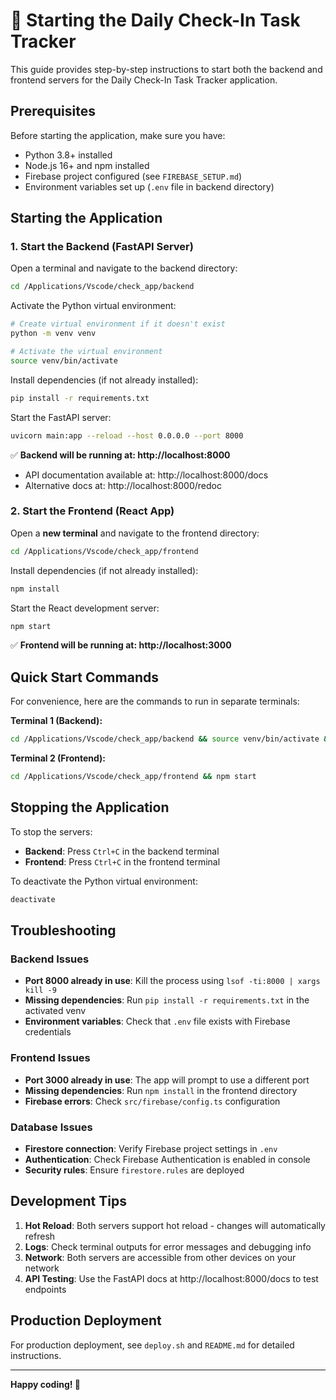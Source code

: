 # 🚀 Starting the Daily Check-In Task Tracker

This guide provides step-by-step instructions to start both the backend and frontend servers for the Daily Check-In Task Tracker application.

## Prerequisites

Before starting the application, make sure you have:
- Python 3.8+ installed
- Node.js 16+ and npm installed
- Firebase project configured (see `FIREBASE_SETUP.md`)
- Environment variables set up (`.env` file in backend directory)

## Starting the Application

### 1. Start the Backend (FastAPI Server)

Open a terminal and navigate to the backend directory:

```bash
cd /Applications/Vscode/check_app/backend
```

Activate the Python virtual environment:

```bash
# Create virtual environment if it doesn't exist
python -m venv venv

# Activate the virtual environment
source venv/bin/activate
```

Install dependencies (if not already installed):

```bash
pip install -r requirements.txt
```

Start the FastAPI server:

```bash
uvicorn main:app --reload --host 0.0.0.0 --port 8000
```

✅ **Backend will be running at: http://localhost:8000**
- API documentation available at: http://localhost:8000/docs
- Alternative docs at: http://localhost:8000/redoc

### 2. Start the Frontend (React App)

Open a **new terminal** and navigate to the frontend directory:

```bash
cd /Applications/Vscode/check_app/frontend
```

Install dependencies (if not already installed):

```bash
npm install
```

Start the React development server:

```bash
npm start
```

✅ **Frontend will be running at: http://localhost:3000**

## Quick Start Commands

For convenience, here are the commands to run in separate terminals:

**Terminal 1 (Backend):**
```bash
cd /Applications/Vscode/check_app/backend && source venv/bin/activate && uvicorn main:app --reload --host 0.0.0.0 --port 8000
```

**Terminal 2 (Frontend):**
```bash
cd /Applications/Vscode/check_app/frontend && npm start
```

## Stopping the Application

To stop the servers:
- **Backend**: Press `Ctrl+C` in the backend terminal
- **Frontend**: Press `Ctrl+C` in the frontend terminal

To deactivate the Python virtual environment:
```bash
deactivate
```

## Troubleshooting

### Backend Issues
- **Port 8000 already in use**: Kill the process using `lsof -ti:8000 | xargs kill -9`
- **Missing dependencies**: Run `pip install -r requirements.txt` in the activated venv
- **Environment variables**: Check that `.env` file exists with Firebase credentials

### Frontend Issues
- **Port 3000 already in use**: The app will prompt to use a different port
- **Missing dependencies**: Run `npm install` in the frontend directory
- **Firebase errors**: Check `src/firebase/config.ts` configuration

### Database Issues
- **Firestore connection**: Verify Firebase project settings in `.env`
- **Authentication**: Check Firebase Authentication is enabled in console
- **Security rules**: Ensure `firestore.rules` are deployed

## Development Tips

1. **Hot Reload**: Both servers support hot reload - changes will automatically refresh
2. **Logs**: Check terminal outputs for error messages and debugging info
3. **Network**: Both servers are accessible from other devices on your network
4. **API Testing**: Use the FastAPI docs at http://localhost:8000/docs to test endpoints

## Production Deployment

For production deployment, see `deploy.sh` and `README.md` for detailed instructions.

---

**Happy coding! 🎉**
